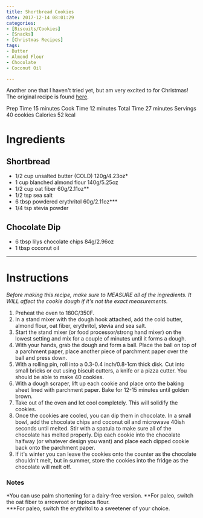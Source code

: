 ```yaml
---
title: Shortbread Cookies
date: 2017-12-14 08:01:29
categories:
- [Biscuits/Cookies]
- [Snacks]
- [Christmas Recipes]
tags:
- Butter
- Almond Flour
- Chocolate
- Coconut Oil

---
```


Another one that I haven't tried yet, but am very excited to for Christmas! The original recipe is found [here](https://www.mypcoskitchen.com/low-carb-shortbread-cookies/).

<!--more-->

 Prep Time 15 minutes
 Cook Time 12 minutes
 Total Time 27 minutes
 Servings 40 cookies
 Calories 52 kcal
 
# Ingredients
## Shortbread
- 1/2 cup unsalted butter (COLD) 120g/4.23oz*
- 1 cup blanched almond flour 140g/5.25oz
- 1/2 cup oat fiber 60g/2.11oz**
- 1/2 tsp sea salt
- 6 tbsp powdered erythritol 60g/2.11oz***
- 1/4 tsp stevia powder

## Chocolate Dip
- 6 tbsp lilys chocolate chips 84g/2.96oz
- 1 tbsp coconut oil


---

# Instructions
*Before making this recipe, make sure to MEASURE all of the ingredients.  It WILL affect the cookie dough if it's not the exact measurements.*
1. Preheat the oven to 180C/350F.
2. In a stand mixer with the dough hook attached, add the cold butter, almond flour, oat fiber, erythritol, stevia and sea salt.
3. Start the stand mixer (or food processor/strong hand mixer) on the lowest setting and mix for a couple of minutes until it forms a dough.
4. With your hands, grab the dough and form a ball.  Place the ball on top of a parchment paper, place another piece of parchment paper over the ball and press down. 
5. With a rolling pin, roll into a 0.3-0.4 inch/0.8-1cm thick disk. Cut into small bricks or cut using biscuit cutters, a knife or a pizza cutter.  You should be able to make 40 cookies.  
6. With a dough scraper, lift up each cookie and place onto the baking sheet lined with parchment paper. Bake for 12-15 minutes until golden brown.
7. Take out of the oven and let cool completely.  This will solidify the cookies.
8. Once the cookies are cooled, you can dip them in chocolate.  In a small bowl, add the chocolate chips and coconut oil and microwave 40ish seconds until melted.  Stir with a spatula to make sure all of the chocolate has melted properly.  Dip each cookie into the chocolate halfway (or whatever design you want) and place each dipped cookie back onto the parchment paper.  
9. If it's winter you can leave the cookies onto the counter as the chocolate shouldn't melt, but in summer, store the cookies into the fridge as the chocolate will melt off.

### Notes
*You can use palm shortening for a dairy-free version.
**For paleo, switch the oat fiber to arrowroot or tapioca flour.  
***For paleo, switch the erythritol to a sweetener of your choice.